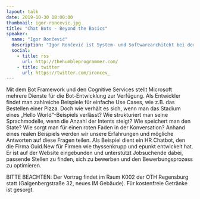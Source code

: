 ```yaml
---
layout: talk
date: 2019-10-30 18:00:00
thumbnail: igor-roncevic.jpg
title: "Chat Bots - Beyond the Basics"
speaker:
  name: "Igor Rončević"
  description: "Igor Rončević ist System- und Softwarearchitekt bei der AVL List GmbH und Berater bei Guid.New. Man findet ihn häufig als Sprecher auf Entwicklerkonferenzen und Meetups. Er betreut auch zwei Microsoft User Groups in Graz, Österreich und Rijeka, Kroatien. Sein Wunsch, C# einfach erlernbar und annehmbar zu gestalten, brachte ihn dazu Sharpen zu entwickeln, eine Visual Studio Erweiterung, die C# Features intelligent in bestehenden Quellcode einfließen lässt."
  social:
    - title: rss
      url: http://thehumbleprogrammer.com/
    - title: twitter
      url: https://twitter.com/ironcev_
---
```

Mit dem Bot Framework und den Cognitive Services stellt Microsoft mehrere Dienste für die Bot-Entwicklung zur Verfügung. Als Entwickler findet man zahlreiche Beispiele für einfache Use Cases, wie z.B. das Bestellen einer Pizza. Doch wie verhält es sich, wenn man das Stadium eines „Hello World“-Beispiels verlässt? Wie strukturiert man seine Sprachmodelle, wenn die Anzahl der Intents steigt? Wie speichert man den State? Wie sorgt man für einen roten Faden in der Konversation?
Anhand eines realen Beispiels werden wir unsere Erfahrungen und mögliche Antworten auf diese Fragen teilen. Als Beispiel dient ein HR Chatbot, den die Firma Guid.New für Firmen wie thyssenkrupp und epunkt entwickelt hat. Er ist auf der Website eingebunden und unterstützt Jobsuchende dabei, passende Stellen zu finden, sich zu bewerben und den Bewerbungsprozess zu optimieren.

BITTE BEACHTEN: Der Vortrag findet im Raum K002 der OTH Regensburg statt (Galgenbergstraße 32, neues IM Gebäude). Für kostenfreie Getränke ist gesorgt.
